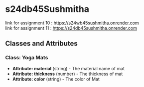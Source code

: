 # s24db45Sushmitha
link for assignment 10 : <https://s24wb45sushmitha.onrender.com><br>
link for assignment 11 : <https://s24db45sushmitha.onrender.com>
## Classes and Attributes

### Class: Yoga Mats
- **Attribute: material** (string) - The material name of mat
- **Attribute: thickness** (number) - The thickness of mat
- **Attribute: color** (string) - The color of Mat
